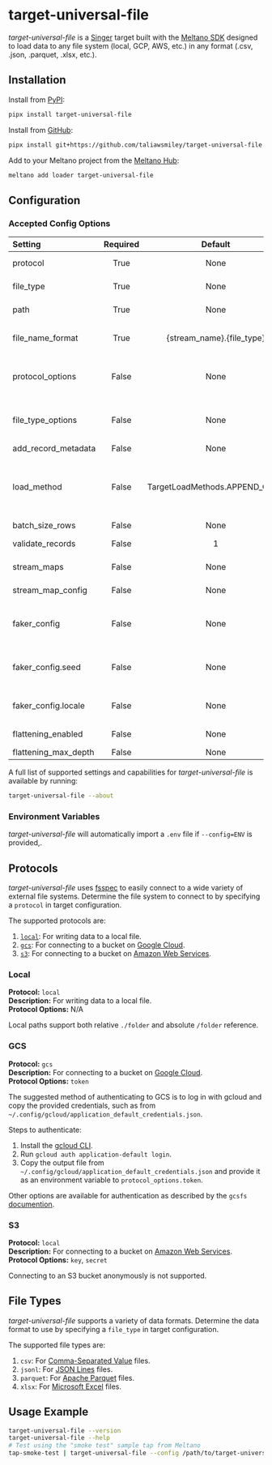 # target-universal-file

*target-universal-file* is a [Singer](https://www.singer.io/#what-it-is) target built with the [Meltano SDK](https://sdk.meltano.com) designed to load data to any file system (local, GCP, AWS, etc.) in any format (.csv, .json, .parquet, .xlsx, etc.).

## Installation

Install from [PyPI](https://pypi.org/project/target-universal-file/):

```bash
pipx install target-universal-file
```

Install from [GitHub](https://github.com/taliawsmiley/target-universal-file):

```bash
pipx install git+https://github.com/taliawsmiley/target-universal-file.git@main
```

Add to your Meltano project from the [Meltano Hub](https://hub.meltano.com/loaders/target-universal-file):

```bash
meltano add loader target-universal-file
```

## Configuration

### Accepted Config Options

| Setting | Required | Default | Description |
|:--------|:--------:|:-------:|:------------|
| protocol | True     | None    | The protocol to connect to the file system. See: [Protocols](#protocols). |
| file_type | True     | None    | The file type to use when writing data. See: [File Types](#file-types). |
| path | True     | None    | The path on the file system where data will be written. |
| file_name_format | True     | {stream_name}.{file_type} | The format for how to store data. `{stream_name}` will be replaced with the name of the stream and `{file_type}` will be replaced with the file type. |
| protocol_options | False    | None    | Extended options for the protocol specified in the `protocol` config. Provide this value as an object with key-value pairs as described by the protocol.See: [Protocols](#protocols). |
| file_type_options | False    | None    | Extended options for the file type specified in the `file_type` config. Provide this value as an object with key-value pairs as described by the file type. See: [File Types](#file-types). |
| add_record_metadata | False    | None    | Whether to add metadata fields to records. |
| load_method | False    | TargetLoadMethods.APPEND_ONLY | The method to use when loading data into the destination. `append-only` will always write all input records whether that records already exists or not. `upsert` will update existing records and insert new records. `overwrite` will delete all existing records and insert all input records. |
| batch_size_rows | False    | None    | Maximum number of rows in each batch. |
| validate_records | False    |       1 | Whether to validate the schema of the incoming streams. |
| stream_maps | False    | None    | Config object for stream maps capability. For more information check out [Stream Maps](https://sdk.meltano.com/en/latest/stream_maps.html). |
| stream_map_config | False    | None    | User-defined config values to be used within map expressions. |
| faker_config | False    | None    | Config for the [`Faker`](https://faker.readthedocs.io/en/master/) instance variable `fake` used within map expressions. Only applicable if the plugin specifies `faker` as an additional dependency (through the `singer-sdk` `faker` extra or directly). |
| faker_config.seed | False    | None    | Value to seed the Faker generator for deterministic output: https://faker.readthedocs.io/en/master/#seeding-the-generator |
| faker_config.locale | False    | None    | One or more LCID locale strings to produce localized output for: https://faker.readthedocs.io/en/master/#localization |
| flattening_enabled | False    | None    | 'True' to enable schema flattening and automatically expand nested properties. |
| flattening_max_depth | False    | None    | The max depth to flatten schemas. |


A full list of supported settings and capabilities for *target-universal-file* is available by running:

```bash
target-universal-file --about
```

### Environment Variables

*target-universal-file* will automatically import a `.env` file if `--config=ENV` is provided,.

## Protocols

*target-universal-file* uses [fsspec](https://filesystem-spec.readthedocs.io/en/latest/) to easily connect to a wide variety of external file systems. Determine the file system to connect to by specifying a `protocol` in target configuration.

The supported protocols are:
1. [`local`](#local): For writing data to a local file.
1. [`gcs`](#gcs): For connecting to a bucket on [Google Cloud](https://cloud.google.com/storage?hl=en).
1. [`s3`](#s3): For connecting to a bucket on [Amazon Web Services](https://aws.amazon.com/s3/).

### Local

**Protocol:** `local`<br>
**Description:** For writing data to a local file.<br>
**Protocol Options:** N/A<br>

Local paths support both relative `./folder` and absolute `/folder` reference. 

### GCS

**Protocol:** `gcs`<br>
**Description:** For connecting to a bucket on [Google Cloud](https://cloud.google.com/storage?hl=en).<br>
**Protocol Options:** `token`<br>

The suggested method of authenticating to GCS is to log in with gcloud and copy the provided credentials, such as from `~/.config/gcloud/application_default_credentials.json`.

Steps to authenticate:
1. Install the [gcloud CLI](https://cloud.google.com/sdk/docs/install-sdk).
1. Run `gcloud auth application-default login`.
1. Copy the output file from `~/.config/gcloud/application_default_credentials.json` and provide it as an environment variable to `protocol_options.token`.

Other options are available for authentication as described by the `gcsfs` [documention](https://gcsfs.readthedocs.io/en/latest/#credentials).

### S3

**Protocol:** `local`<br>
**Description:** For connecting to a bucket on [Amazon Web Services](https://aws.amazon.com/s3/).<br>
**Protocol Options:** `key`, `secret`<br>

Connecting to an S3 bucket anonymously is not supported.

## File Types

*target-universal-file* supports a variety of data formats. Determine the data format to use by specifying a `file_type` in target configuration.

The supported file types are:
1. `csv`: For [Comma-Separated Value](https://en.wikipedia.org/wiki/Comma-separated_values) files.
1. `jsonl`: For [JSON Lines](https://jsonlines.org/) files.
1. `parquet`: For [Apache Parquet](https://parquet.apache.org/) files.
1. `xlsx`: For [Microsoft Excel](https://www.microsoft.com/en-us/microsoft-365/excel) files.

## Usage Example

```bash
target-universal-file --version
target-universal-file --help
# Test using the "smoke test" sample tap from Meltano
tap-smoke-test | target-universal-file --config /path/to/target-universal-file-config.json
```